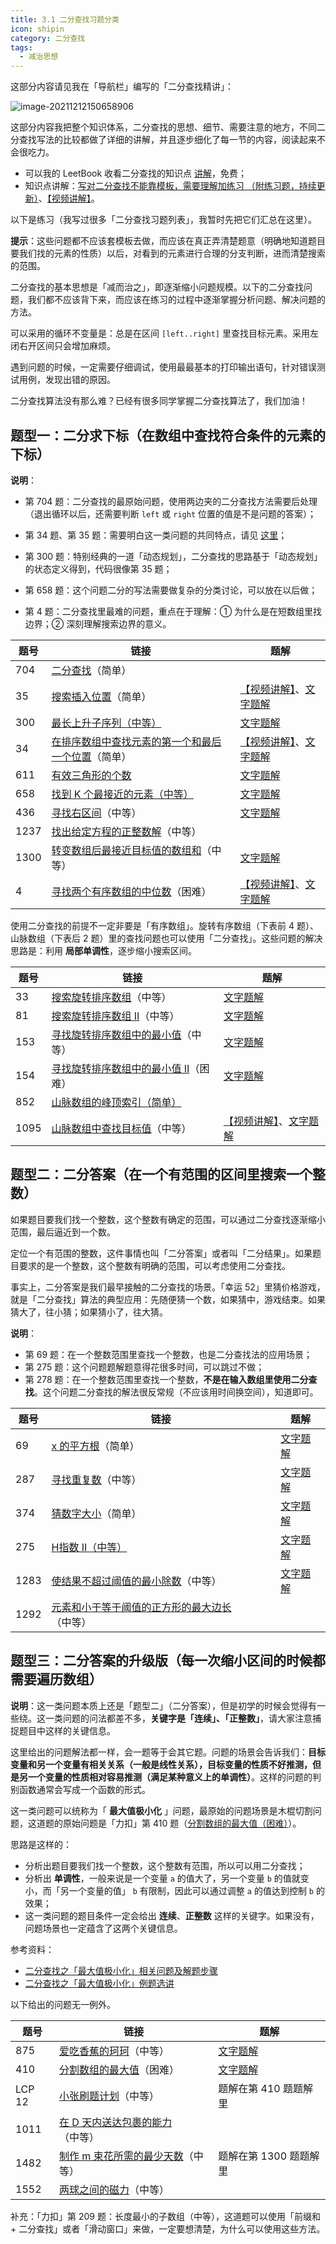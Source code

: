 ```yaml
---
title: 3.1 二分查找习题分类
icon: shipin
category: 二分查找
tags:
  - 减治思想
---
```


这部分内容请见我在「导航栏」编写的「二分查找精讲」：

![image-20211212150658906](https://tva1.sinaimg.cn/large/008i3skNgy1gxb2dhagh1j31mc050wff.jpg)

这部分内容我把整个知识体系，二分查找的思想、细节、需要注意的地方，不同二分查找写法的比较都做了详细的讲解，并且逐步细化了每一节的内容，阅读起来不会很吃力。

+ 可以我的  LeetBook 收看二分查找的知识点 [讲解](https://leetcode-cn.com/leetbook/read/learning-algorithms-with-leetcode/xsq0b7/)，免费；
+ 知识点讲解：[写对二分查找不能靠模板，需要理解加练习 （附练习题，持续更新）](https://leetcode-cn.com/problems/search-insert-position/solution/te-bie-hao-yong-de-er-fen-cha-fa-fa-mo-ban-python-/)、[【视频讲解】](https://www.bilibili.com/video/av83911694?p=1)。

以下是练习（我写过很多「二分查找习题列表」，我暂时先把它们汇总在这里）。

**提示**：这些问题都不应该套模板去做，而应该在真正弄清楚题意（明确地知道题目要我们找的元素的性质）以后，对看到的元素进行合理的分支判断，进而清楚搜索的范围。

二分查找的基本思想是「减而治之」，即逐渐缩小问题规模。以下的二分查找问题，我们都不应该背下来，而应该在练习的过程中逐渐掌握分析问题、解决问题的方法。

可以采用的循环不变量是：总是在区间 `[left..right]` 里查找目标元素。采用左闭右开区间只会增加麻烦。

遇到问题的时候，一定需要仔细调试，使用最最基本的打印输出语句，针对错误测试用例，发现出错的原因。

二分查找算法没有那么难？已经有很多同学掌握二分查找算法了，我们加油！

## 题型一：二分求下标（在数组中查找符合条件的元素的下标）

**说明**：

+ 第 704 题：二分查找的最原始问题，使用两边夹的二分查找方法需要后处理（退出循环以后，还需要判断 `left` 或 `right` 位置的值是不是问题的答案）；

+ 第 34 题、第 35 题：需要明白这一类问题的共同特点，请见 [这里](https://suanfa8.com/binary-search/02/)；
+ 第 300 题：特别经典的一道「动态规划」，二分查找的思路基于「动态规划」的状态定义得到，代码很像第 35 题；
+ 第 658 题：这个问题二分的写法需要做复杂的分类讨论，可以放在以后做；
+ 第 4 题：二分查找里最难的问题，重点在于理解：① 为什么是在短数组里找边界；② 深刻理解搜索边界的意义。

| 题号 | 链接                                                         | 题解                                                         |
| ---- | ------------------------------------------------------------ | ------------------------------------------------------------ |
| 704  | [二分查找](https://leetcode-cn.com/problems/binary-search/)（简单） |                                                              |
| 35   | [搜索插入位置](https://leetcode-cn.com/problems/search-insert-position/)（简单） | [【视频讲解】](https://www.bilibili.com/video/av83911694?p=2)、[文字题解](https://leetcode-cn.com/problems/search-insert-position/solution/te-bie-hao-yong-de-er-fen-cha-fa-fa-mo-ban-python-/) |
| 300  | [最长上升子序列（中等）](https://leetcode-cn.com/problems/longest-increasing-subsequence/) | [文字题解](https://leetcode-cn.com/problems/longest-increasing-subsequence/solution/dong-tai-gui-hua-er-fen-cha-zhao-tan-xin-suan-fa-p/) |
| 34   | [在排序数组中查找元素的第一个和最后一个位置](https://leetcode-cn.com/problems/find-first-and-last-position-of-element-in-sorted-array/)（简单） | [【视频讲解】](https://www.bilibili.com/video/av83911694?p=3)、[文字题解](https://leetcode-cn.com/problems/find-first-and-last-position-of-element-in-sorted-array/solution/si-lu-hen-jian-dan-xi-jie-fei-mo-gui-de-er-fen-cha/) |
| 611  | [有效三角形的个数](https://leetcode-cn.com/problems/valid-triangle-number/) | [文字题解](https://leetcode-cn.com/problems/valid-triangle-number/solution/er-fen-cha-zhao-python-dai-ma-java-dai-ma-by-liwei/) |
| 658  | [找到 K 个最接近的元素（中等）](https://leetcode-cn.com/problems/find-k-closest-elements/) | [文字题解](https://leetcode-cn.com/problems/find-k-closest-elements/solution/pai-chu-fa-shuang-zhi-zhen-er-fen-fa-python-dai-ma/) |
| 436  | [寻找右区间](https://leetcode-cn.com/problems/find-right-interval/)（中等） | [文字题解](https://leetcode-cn.com/problems/find-right-interval/solution/er-fen-cha-zhao-hong-hei-shu-by-liweiwei1419/) |
| 1237 | [找出给定方程的正整数解](https://leetcode-cn.com/problems/find-positive-integer-solution-for-a-given-equation/)（中等） |                                                              |
| 1300 | [转变数组后最接近目标值的数组和](https://leetcode-cn.com/problems/sum-of-mutated-array-closest-to-target/)（中等） | [文字题解](https://leetcode-cn.com/problems/sum-of-mutated-array-closest-to-target/solution/er-fen-cha-zhao-by-liweiwei1419-2/) |
| 4    | [寻找两个有序数组的中位数](https://leetcode-cn.com/problems/median-of-two-sorted-arrays/)（困难） | [【视频讲解】](https://www.bilibili.com/video/BV1Xv411z76J)、[文字题解](https://leetcode-cn.com/problems/median-of-two-sorted-arrays/solution/he-bing-yi-hou-zhao-gui-bing-guo-cheng-zhong-zhao-/) |

使用二分查找的前提不一定非要是「有序数组」。旋转有序数组（下表前 4 题）、山脉数组（下表后 2 题）里的查找问题也可以使用「二分查找」。这些问题的解决思路是：利用 **局部单调性**，逐步缩小搜索区间。


| 题号 | 链接                                                         | 题解                                                         |
| ---- | ------------------------------------------------------------ | ------------------------------------------------------------ |
| 33   | [搜索旋转排序数组](https://leetcode-cn.com/problems/search-in-rotated-sorted-array/)（中等） | [文字题解](https://leetcode-cn.com/problems/search-in-rotated-sorted-array/solution/er-fen-fa-python-dai-ma-java-dai-ma-by-liweiwei141/) |
| 81   | [搜索旋转排序数组 II](https://leetcode-cn.com/problems/search-in-rotated-sorted-array-ii/)（中等） | [文字题解](https://leetcode-cn.com/problems/search-in-rotated-sorted-array-ii/solution/er-fen-cha-zhao-by-liweiwei1419/) |
| 153  | [寻找旋转排序数组中的最小值](https://leetcode-cn.com/problems/find-minimum-in-rotated-sorted-array/)（中等） | [文字题解](https://leetcode-cn.com/problems/find-minimum-in-rotated-sorted-array/solution/er-fen-fa-fen-zhi-fa-python-dai-ma-java-dai-ma-by-/) |
| 154  | [寻找旋转排序数组中的最小值 II](https://leetcode-cn.com/problems/find-minimum-in-rotated-sorted-array-ii/)（困难） | [文字题解](https://leetcode-cn.com/problems/find-minimum-in-rotated-sorted-array-ii/solution/er-fen-fa-fen-zhi-fa-python-dai-ma-by-liweiwei1419/) |
| 852  | [山脉数组的峰顶索引（简单）](https://leetcode-cn.com/problems/peak-index-in-a-mountain-array/) |                                                              |
| 1095 | [山脉数组中查找目标值](https://leetcode-cn.com/problems/find-in-mountain-array/)（中等） | [【视频讲解】](https://www.bilibili.com/video/BV1GK4115778)、[文字题解](https://leetcode-cn.com/problems/find-in-mountain-array/solution/shi-yong-chao-hao-yong-de-er-fen-fa-mo-ban-python-/) |

## 题型二：二分答案（在一个有范围的区间里搜索一个整数）

如果题目要我们找一个整数，这个整数有确定的范围，可以通过二分查找逐渐缩小范围，最后逼近到一个数。

定位一个有范围的整数，这件事情也叫「二分答案」或者叫「二分结果」。如果题目要求的是一个整数，这个整数有明确的范围，可以考虑使用二分查找。

事实上，二分答案是我们最早接触的二分查找的场景。「幸运 52」里猜价格游戏，就是「二分查找」算法的典型应用：先随便猜一个数，如果猜中，游戏结束。如果猜大了，往小猜；如果猜小了，往大猜。

**说明**：

+ 第 69 题：在一个整数范围里查找一个整数，也是二分查找法的应用场景；
+ 第 275 题：这个问题题解题意得花很多时间，可以跳过不做；
+ 第 278 题：在一个整数范围里查找一个整数，**不是在输入数组里使用二分查找**。这个问题二分查找的解法很反常规（不应该用时间换空间），知道即可。

| 题号 | 链接                                                         | 题解                                                         |
| ---- | ------------------------------------------------------------ | ------------------------------------------------------------ |
| 69   | [x 的平方根](https://leetcode-cn.com/problems/sqrtx/)（简单） | [文字题解](https://leetcode-cn.com/problems/sqrtx/solution/er-fen-cha-zhao-niu-dun-fa-python-dai-ma-by-liweiw/) |
| 287  | [寻找重复数](https://leetcode-cn.com/problems/find-the-duplicate-number/)（中等） | [文字题解](https://leetcode-cn.com/problems/find-the-duplicate-number/solution/er-fen-fa-si-lu-ji-dai-ma-python-by-liweiwei1419/) |
| 374  | [猜数字大小](https://leetcode-cn.com/problems/guess-number-higher-or-lower/)（简单） | [文字题解](https://leetcode-cn.com/problems/guess-number-higher-or-lower/solution/shi-fen-hao-yong-de-er-fen-cha-zhao-fa-mo-ban-pyth/) |
| 275  | [H指数 II（中等）](https://leetcode-cn.com/problems/h-index-ii/) | [文字题解](https://leetcode-cn.com/problems/h-index-ii/solution/jian-er-zhi-zhi-er-fen-cha-zhao-by-liweiwei1419-2/) |
| 1283 | [使结果不超过阈值的最小除数](https://leetcode-cn.com/problems/find-the-smallest-divisor-given-a-threshold/)（中等） | [文字题解](https://leetcode-cn.com/problems/find-the-smallest-divisor-given-a-threshold/solution/er-fen-cha-zhao-ding-wei-chu-shu-by-liweiwei1419/) |
| 1292 | [元素和小于等于阈值的正方形的最大边长](https://leetcode-cn.com/problems/maximum-side-length-of-a-square-with-sum-less-than-or-equal-to-threshold/)（中等） |                                                              |

## 题型三：二分答案的升级版（每一次缩小区间的时候都需要遍历数组）

**说明**：这一类问题本质上还是「题型二」（二分答案），但是初学的时候会觉得有一些绕。这一类问题的问法都差不多，**关键字是「连续」、「正整数」**，请大家注意捕捉题目中这样的关键信息。

这里给出的问题解法都一样，会一题等于会其它题。问题的场景会告诉我们：**目标变量和另一个变量有相关关系（一般是线性关系），目标变量的性质不好推测，但是另一个变量的性质相对容易推测（满足某种意义上的单调性）**。这样的问题的判别函数通常会写成一个函数的形式。

这一类问题可以统称为「 **最大值极小化** 」问题，最原始的问题场景是木棍切割问题，这道题的原始问题是「力扣」第 410 题（[分割数组的最大值（困难）](https://leetcode-cn.com/problems/split-array-largest-sum/)）。

思路是这样的：

+ 分析出题目要我们找一个整数，这个整数有范围，所以可以用二分查找；
+ 分析出 **单调性**，一般来说是一个变量 `a` 的值大了，另一个变量 `b` 的值就变小，而「另一个变量的值」 `b` 有限制，因此可以通过调整 `a` 的值达到控制 `b` 的效果；
+ 这一类问题的题目条件一定会给出 **连续**、**正整数** 这样的关键字。如果没有，问题场景也一定蕴含了这两个关键信息。

参考资料：

+ [二分查找之「最大值极小化」相关问题及解题步骤](https://juejin.im/post/6862249637161091085)
+ [二分查找之「最大值极小化」例题选讲](https://juejin.im/post/6864407058662457358/)

以下给出的问题无一例外。

| 题号   | 链接                                                         | 题解                                                         |
| ------ | ------------------------------------------------------------ | ------------------------------------------------------------ |
| 875    | [爱吃香蕉的珂珂](https://leetcode-cn.com/problems/koko-eating-bananas/)（中等） | [文字题解](https://leetcode-cn.com/problems/koko-eating-bananas/solution/er-fen-cha-zhao-ding-wei-su-du-by-liweiwei1419/) |
| 410    | [分割数组的最大值](https://leetcode-cn.com/problems/split-array-largest-sum/)（困难） | [文字题解](https://leetcode-cn.com/problems/split-array-largest-sum/solution/er-fen-cha-zhao-by-liweiwei1419-4/) |
| LCP 12 | [小张刷题计划](https://leetcode-cn.com/problems/xiao-zhang-shua-ti-ji-hua/)（中等） | 题解在第 410 题题解里                                        |
| 1011   | [在 D 天内送达包裹的能力](https://leetcode-cn.com/problems/capacity-to-ship-packages-within-d-days)（中等） |                                                              |
| 1482   | [制作 m 束花所需的最少天数](https://leetcode-cn.com/problems/minimum-number-of-days-to-make-m-bouquets/)（中等） | 题解在第 1300 题题解里                                       |
| 1552   | [两球之间的磁力](https://leetcode-cn.com/problems/magnetic-force-between-two-balls/)（中等） |                                                              |

补充：「力扣」第 209 题：长度最小的子数组（中等），这道题可以使用「前缀和 + 二分查找」或者「滑动窗口」来做，一定要想清楚，为什么可以使用这些方法。



